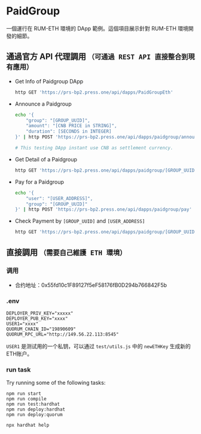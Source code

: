 # PaidGroup

一個運行在 RUM-ETH 環境的 DApp 範例。這個項目展示針對 RUM-ETH 環境開發的細節。

## 通過官方 API 代理調用 `（可通過 REST API 直接整合到現有應用）`

- Get Info of Paidgroup DApp
    ```bash
    http GET 'https://prs-bp2.press.one/api/dapps/PaidGroupEth'
    ```
- Announce a Paidgroup
    ```bash
    echo '{
        "group": "[GROUP_UUID]",
        "amount": "[CNB PRICE in STRING]",
        "duration": [SECONDS in INTEGER]
    }' | http POST 'https://prs-bp2.press.one/api/dapps/paidgroup/announce'

    # This testing DApp instant use CNB as settlement currency.
    ```
- Get Detail of a Paidgroup
    ```bash
    http GET 'https://prs-bp2.press.one/api/dapps/paidgroup/[GROUP_UUID]'
    ```
- Pay for a Paidgroup
    ```bash
    echo '{
        "user": "[USER_ADDRESS]",
        "group": "[GROUP_UUID]"
    }' | http POST 'https://prs-bp2.press.one/api/dapps/paidgroup/pay'
    ```
- Check Payment by `[GROUP_UUID]` and `[USER_ADDRESS]`
    ```bash
    http GET 'https://prs-bp2.press.one/api/dapps/paidgroup/[GROUP_UUID]/[USER_ADDRESS]'
    ```

## 直接調用 `（需要自己維護 ETH 環境）`

### 调用

- 合约地址：0x55fd10c1F89127f5eF58176fB0D294b766842F5b

### .env

```
DEPLOYER_PRIV_KEY="xxxxx"
DEPLOYER_PUB_KEY="xxxx"
USER1="xxxx"
QUORUM_CHAIN_ID="19890609"
QUORUM_RPC_URL="http://149.56.22.113:8545"
```

`USER1` 是测试用的一个私钥，可以通过 `test/utils.js` 中的 `newETHKey` 生成新的ETH账户。

### run task
Try running some of the following tasks:

```shell
npm run start
npm run compile
npm run test:hardhat
npm run deploy:hardhat
npm run deploy:quorum

npx hardhat help
```
